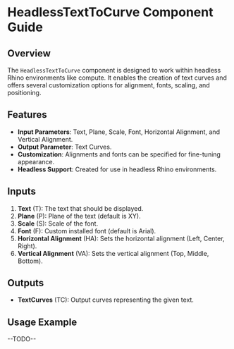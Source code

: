 # HeadlessTextToCurve Component Guide

## Overview

The `HeadlessTextToCurve` component is designed to work within headless Rhino environments like compute. It enables the creation of text curves and offers several customization options for alignment, fonts, scaling, and positioning.

## Features

- **Input Parameters**: Text, Plane, Scale, Font, Horizontal Alignment, and Vertical Alignment.
- **Output Parameter**: Text Curves.
- **Customization**: Alignments and fonts can be specified for fine-tuning appearance.
- **Headless Support**: Created for use in headless Rhino environments.

## Inputs

1. **Text** (T): The text that should be displayed.
2. **Plane** (P): Plane of the text (default is XY).
3. **Scale** (S): Scale of the font.
4. **Font** (F): Custom installed font (default is Arial).
5. **Horizontal Alignment** (HA): Sets the horizontal alignment (Left, Center, Right).
6. **Vertical Alignment** (VA): Sets the vertical alignment (Top, Middle, Bottom).

## Outputs

- **TextCurves** (TC): Output curves representing the given text.

## Usage Example

--TODO--


